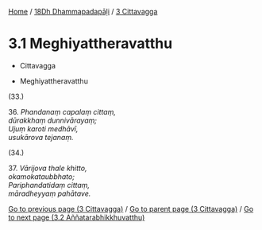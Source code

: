 
[Home](/) / [18Dh Dhammapadapāḷi](...md) / [3 Cittavagga](../18Dh/3.md)

# 3.1 Meghiyattheravatthu

* Cittavagga

* Meghiyattheravatthu

(33.)

36\. _Phandanaṃ capalaṃ cittaṃ,_  
_dūrakkhaṃ dunnivārayaṃ;_  
_Ujuṃ karoti medhāvī,_  
_usukārova tejanaṃ._  


(34.)

37\. _Vārijova thale khitto,_  
_okamokataubbhato;_  
_Pariphandatidaṃ cittaṃ,_  
_māradheyyaṃ pahātave._  


[Go to previous page (3 Cittavagga)](../18Dh/3.md) / [Go to parent page (3 Cittavagga)](../18Dh/3.md) / [Go to next page (3.2 Aññatarabhikkhuvatthu)](3.2.md)



